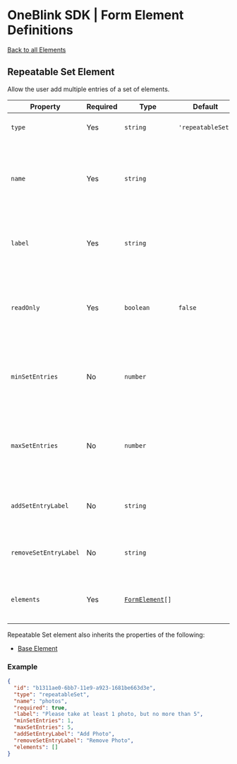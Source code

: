 # OneBlink SDK | Form Element Definitions

[Back to all Elements](../README.md)

## Repeatable Set Element

Allow the user add multiple entries of a set of elements.

| Property              | Required | Type                             | Default           | Description                                                                              |
| --------------------- | -------- | -------------------------------- | ----------------- | ---------------------------------------------------------------------------------------- |
| `type`                | Yes      | `string`                         | `'repeatableSet'` | The type of Form Element.                                                                |
| `name`                | Yes      | `string`                         |                   | The key that will be assigned a value in the submission data when the form is submitted. |
| `label`               | Yes      | `string`                         |                   | Display text presented to the user above the input by default.                           |
| `readOnly`            | Yes      | `boolean`                        | `false`           | Determine if entries can be added and removed by the user (`true`) or not (`false`).     |
| `minSetEntries`       | No       | `number`                         |                   | The minimum number of entries the set requires before submitting.                        |
| `maxSetEntries`       | No       | `number`                         |                   | The maximum number of entries the set is allowed before submitting.                      |
| `addSetEntryLabel`    | No       | `string`                         |                   | The label on the button to add an entry.                                                 |
| `removeSetEntryLabel` | No       | `string`                         |                   | The label on the button to remove an entry.                                              |
| `elements`            | Yes      | [`FormElement`](./README.md)`[]` |                   | The elements contained within the set.                                                   |

Repeatable Set element also inherits the properties of the following:

-   [Base Element](./base-element.md)

### Example

```JSON
{
  "id": "b1311ae0-6bb7-11e9-a923-1681be663d3e",
  "type": "repeatableSet",
  "name": "photos",
  "required": true,
  "label": "Please take at least 1 photo, but no more than 5",
  "minSetEntries": 1,
  "maxSetEntries": 5,
  "addSetEntryLabel": "Add Photo",
  "removeSetEntryLabel": "Remove Photo",
  "elements": []
}
```
